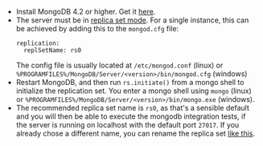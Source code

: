 - Install MongoDB 4.2 or higher. Get it [here](https://www.mongodb.com/download-center/community).
- The server must be in [replica set mode](https://docs.mongodb.com/manual/tutorial/convert-standalone-to-replica-set/).
  For a single instance, this can be achieved by adding this to the `mongod.cfg` file:
  ```
  replication:
    replSetName: rs0
  ```
  The config file is usually located at `/etc/mongod.conf` (linux) or `%PROGRAMFILES%/MongoDB/Server/<version>/bin/mongod.cfg` (windows)
- Restart MongoDB, and then run `rs.initiate()` from a mongo shell to initialize the replication set. You enter a mongo shell using `mongo` (linux) or `%PROGRAMFILES%/MongoDB/Server/<version>/bin/mongo.exe` (windows).
- The recommended replica set name is `rs0`, as that's a sensible default
  and you will then be able to execute the mongodb integration tests,
  if the server is running on localhost with the default port `27017`.
  If you already chose a different name, you can rename the replica set [like this](https://stackoverflow.com/a/33400608/3688648).